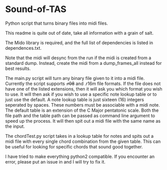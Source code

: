 # Sound-of-TAS
Python script that turns binary files into midi files.

This readme is quite out of date, take all information with a grain of salt.

The Mido library is required, and the full list of dependencies is listed in dependences.txt.

Note that the midi will desync from the run if the midi is created from a standard dump. Instead, create the midi from a dump_frames_all instead for best results.

The main.py script will turn any binary file given to it into a midi file. Currently the script supports <del>.r08</del> and .r16m file formats. If the file does not have one of the listed extensions, then it will ask you which format you wish to use. It will then ask if you wish to use a specific note lookup table or to just use the default. A note lookup table is just sixteen (16) integers seperated by spaces. These numbers must be associable with a midi note. The default table is an extension of the C Major pentatonic scale. Both the file path and the table path can be passed as command line argument to speed up the process. It will then spit out a midi file with the same name as the input.

The chordTest.py script takes in a lookup table for notes and spits out a midi file with every single chord combination from the given table. This can be useful for looking for specific chords that sound good together.

I have tried to make everything python2 compatible. If you encounter an error, please put an issue in and I will try to fix it.
